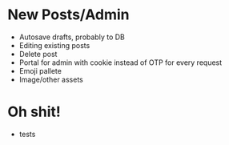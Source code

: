 # New Posts/Admin

- Autosave drafts, probably to DB
- Editing existing posts
- Delete post
- Portal for admin with cookie instead of OTP for every request
- Emoji pallete
- Image/other assets

# Oh shit!

- tests